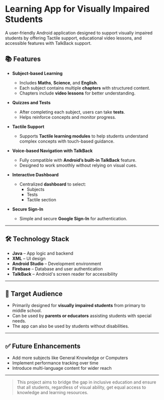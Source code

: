 # Learning App for Visually Impaired Students

A user-friendly Android application designed to support visually impaired students by offering Tactile support, educational video lessons, and accessible features with TalkBack support.

## 📚 Features

- **Subject-based Learning**  
  - Includes **Maths**, **Science**, and **English**.
  - Each subject contains multiple **chapters** with structured content.
  - Chapters include **video lessons** for better understanding.

- **Quizzes and Tests**  
  - After completing each subject, users can take **tests**.
  - Helps reinforce concepts and monitor progress.

- **Tactile Support**  
  - Supports **Tactile learning modules** to help students understand complex concepts with touch-based guidance.

- **Voice-based Navigation with TalkBack**  
  - Fully compatible with **Android’s built-in TalkBack** feature.
  - Designed to work smoothly without relying on visual cues.

- **Interactive Dashboard**  
  - Centralized **dashboard** to select:
    - Subjects
    - Tests
    - Tactile section

- **Secure Sign-In**  
  - Simple and secure **Google Sign-In** for authentication.

---

## 🛠️ Technology Stack

- **Java** – App logic and backend
- **XML** – UI design
- **Android Studio** – Development environment
- **Firebase** – Database and user authentication
- **TalkBack** – Android's screen reader for accessibility

---

## 👥 Target Audience

- Primarily designed for **visually impaired students** from primary to middle school.
- Can be used by **parents or educators** assisting students with special needs.
- The app can also be used by students without disabilities.

---

## ✅ Future Enhancements

- Add more subjects like General Knowledge or Computers
- Implement performance tracking over time
- Introduce multi-language content for wider reach

---

> This project aims to bridge the gap in inclusive education and ensure that all students, regardless of visual ability, get equal access to knowledge and learning resources.

